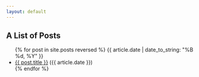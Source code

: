 ```yaml
---
layout: default
---
```


## A List of Posts

<ul>
{% for post in site.posts reversed %}
	{{ article.date | date_to_string: "%B %d, %Y" }}

  <li>    <a href="{{ post.url }}">{{ post.title }}</a> ({{ article.date }})
</li>
{% endfor %}
</ul>

